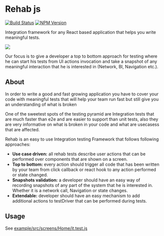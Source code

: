 Rehab js
========

[![Build Status](https://travis-ci.com/wix-incubator/rehabjs.svg?token=ECstxpHzEZeQwCfcirJ4&branch=master)](https://travis-ci.com/wix-incubator/rehabjs)
[![NPM Version](https://img.shields.io/npm/v/rehabjs.svg?style=flat)](https://www.npmjs.com/package/rehabjs)

Integration framework for any React based application that helps you write meaningful tests.

<img src="https://i.imgur.com/zhqepP5.png">

Our focus is to give a developer a top to bottom approach for testing where he can start his tests from UI actions invocation and take a snapshot of any meaningful interaction that he is interested in (Network, BI, Navigation etc.).

## About

In order to write a good and fast growing application you have to cover  your code with meaningful tests that will help your team run fast but still give you an understanding of what is broken

One of the sweetest spots of the testing pyramid are Integration tests that are much faster than e2e and are easier to support than unit tests, also they are very informative on what is broken in your code and what are usecasess that are affected. 

Rehab is an easy to use Integration testing Framework that follows following approaches:

* **Use case driven:** all rehab tests describe user actions that can be performed over components that are shown on a screen.
* **Top to bottom:** every action should trigger all code that has been written by your team from click callback or react hook to any action performed or state changed.
* **Snapshots validation:** a developer should have an easy way of recording snapshots of any part of the system that he is interested in. Whether it is a network call, Navigation or state changes.
* **Extendable:** developer should have an easy mechanism to add additional actions to testDriver that can be performed during tests.

Usage
-----

See [example/src/screens/Home/it.test.js](/example/src/screens/Home/it.test.js)

